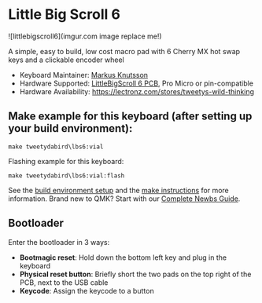 # Little Big Scroll 6

![littlebigscroll6](imgur.com image replace me!)

A simple, easy to build, low cost macro pad with 6 Cherry MX hot swap keys and a clickable encoder wheel


* Keyboard Maintainer: [Markus Knutsson](https://github.com/TweetyDaBird)
* Hardware Supported: [LittleBigScroll 6 PCB](https://github.com/TweetyDaBird/Little-Big-Scroll), Pro Micro or pin-compatible
* Hardware Availability: https://lectronz.com/stores/tweetys-wild-thinking

## Make example for this keyboard (after setting up your build environment):

    make tweetydabird\lbs6:vial

Flashing example for this keyboard:

    make tweetydabird\lbs6:vial:flash

See the [build environment setup](https://docs.qmk.fm/#/getting_started_build_tools) and the [make instructions](https://docs.qmk.fm/#/getting_started_make_guide) for more information. Brand new to QMK? Start with our [Complete Newbs Guide](https://docs.qmk.fm/#/newbs).

## Bootloader

Enter the bootloader in 3 ways:

* **Bootmagic reset**: Hold down the bottom left key and plug in the keyboard
* **Physical reset button**: Briefly short the two pads on the top right of the PCB, next to the USB cable
* **Keycode**: Assign the keycode to a button
